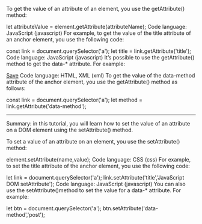 To get the value of an attribute of an element, you use the getAttribute() method:

let attributeValue = element.getAttribute(attributeName);
Code language: JavaScript (javascript)
For example, to get the value of the title attribute of an anchor element, you use the following code:

const link = document.querySelector('a');
let title = link.getAttribute('title');
Code language: JavaScript (javascript)
It’s possible to use the getAttribute() method to get the data-* attribute. For example:

<a href="/api" data-method="post">Save</a>
Code language: HTML, XML (xml)
To get the value of the data-method attribute of the anchor element, you use the getAttribute() method as follows:

const link = document.querySelector('a');
let method = link.getAttribute('data-method');

***

Summary: in this tutorial, you will learn how to set the value of an attribute on a DOM element using the setAttribute() method.

To set a value of an attribute on an element, you use the setAttribute() method:

element.setAttribute(name,value);
Code language: CSS (css)
For example, to set the title attribute of the anchor element, you use the following code:

let link = document.querySelector('a');
link.setAttribute('title','JavaScript DOM setAttribute');
Code language: JavaScript (javascript)
You can also use the setAttribute()method to set the value for a data-* attribute. For example:

let btn = document.querySelector('a');
btn.setAttribute('data-method','post');
